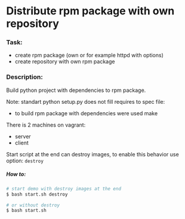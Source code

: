 # Distribute rpm package with own repository

### Task:

- create rpm package (own or for example httpd with options)
- create repository with own rpm package

### Description:

Build python project with dependencies to rpm package.

Note: standart python setup.py does not fill requires to spec file:
 - to build rpm package with dependencies were used make

There is 2 machines on vagrant:
 - server
 - client
 
Start script at the end can destroy images, to enable this behavior use option: `destroy`

##### How to:

```bash
# start demo with destroy images at the end
$ bash start.sh destroy

# or without destroy
$ bash start.sh
```